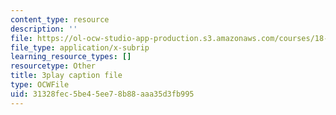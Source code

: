 ```yaml
---
content_type: resource
description: ''
file: https://ol-ocw-studio-app-production.s3.amazonaws.com/courses/18-06sc-linear-algebra-fall-2011/31328fec5be45ee78b88aaa35d3fb995_13r9QY6cmjc.vtt
file_type: application/x-subrip
learning_resource_types: []
resourcetype: Other
title: 3play caption file
type: OCWFile
uid: 31328fec-5be4-5ee7-8b88-aaa35d3fb995
---
```

